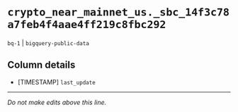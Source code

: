 # `crypto_near_mainnet_us._sbc_14f3c78a7feb4f4aae4ff219c8fbc292`
`bq-1` | `bigquery-public-data`

## Column details
* [TIMESTAMP] `last_update`

-------------------------------------------------------------------------------
*Do not make edits above this line.*
